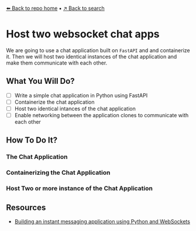 [⬅️ Back to repo home](https://github.com/Blankscreen-exe/docker-practice) ▪️ [↗️ Back to search](https://blankscreen-exe.github.io/docker-practice/)

# Host two websocket chat apps

We are going to use a chat application built on `FastAPI` and and containerize it. Then we will host two identical instances of the chat application and make them communicate with each other.

## What You Will Do?

- [ ] Write a simple chat application in Python using FastAPI
- [ ] Containerize the chat application
- [ ] Host two identical intances of the chat application
- [ ] Enable networking between the application clones to communicate with each other

## How To Do It?

### The Chat Application

### Containerizing the Chat Application

### Host Two or more instance of the Chat Application

## Resources

- [Building an instant messaging application using Python and WebSockets](https://medium.com/@abderraoufbenchoubane/building-a-real-time-websocket-server-using-python-d557c43a3ff3)

